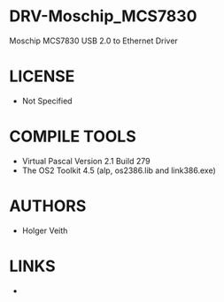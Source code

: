 DRV-Moschip_MCS7830
===================

Moschip MCS7830 USB 2.0 to Ethernet Driver

LICENSE
===============
* Not Specified

COMPILE TOOLS
===============
* Virtual Pascal Version 2.1 Build 279
* The OS2 Toolkit 4.5 (alp, os2386.lib and link386.exe)

AUTHORS
===============
* Holger Veith

LINKS
===============
* 
